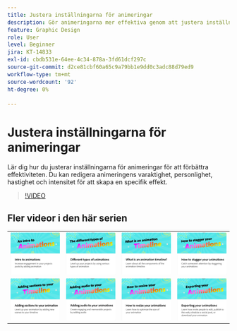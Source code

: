 ```yaml
---
title: Justera inställningarna för animeringar
description: Gör animeringarna mer effektiva genom att justera inställningarna
feature: Graphic Design
role: User
level: Beginner
jira: KT-14833
exl-id: cbdb531e-64ee-4c34-878a-3fd61dcf297c
source-git-commit: d2ce81cbf60a65c9a79bb1e9dd0c3adc88d79ed9
workflow-type: tm+mt
source-wordcount: '92'
ht-degree: 0%

---
```


# Justera inställningarna för animeringar

Lär dig hur du justerar inställningarna för animeringar för att förbättra effektiviteten. Du kan redigera animeringens varaktighet, personlighet, hastighet och intensitet för att skapa en specifik effekt.

>[!VIDEO](https://video.tv.adobe.com/v/3438525?quality=12&learn=on&hidetitle=true&captions=swe)

## Fler videor i den här serien

<table style="table-layout:fixed">
<tr>
   <td>
         <a href="intro-animation.md">
            <img alt="Introduktion till animeringar" src="assets/intro-animations.png" />
         </a>
   </td>
   <td>
         <a href="different-types-animation.md">
            <img alt="Olika typer av animeringar" src="assets/different-animations.png" />
         </a>
   </td>
   <td>
         <a href="animation-timeline.md">
            <img alt="Vad är animeringstidslinjen?" src="assets/what-is-animation-timeline.png" />
         </a>
   </td>
   <td>
         <a href="stagger-animations.md">
            <img alt="Så här förstorar du animeringar" src="assets/stagger-animations.png" />
         </a>
   </td>
</tr>
<tr>
   <td>
         <a href="add-sections-animation.md">
            <img alt="Lägga till avsnitt i en animering" src="assets/add-sections.png" />
         </a>
   </td>
   <td>
         <a href="audio-animation.md">
            <img alt="Lägga till ljud i animeringar" src="assets/add-audio.png" />
         </a>
   </td>
   <td>
         <a href="resize-animations.md">
            <img alt="Ändra storlek på animeringar" src="assets/resize-animations.png" />
         </a>
   </td>
   <td>
         <a href="export-animations.md">
            <img alt="Exportera animeringar" src="assets/exporting-animations.png" />
         </a>
   </td>
</tr>
</table>

